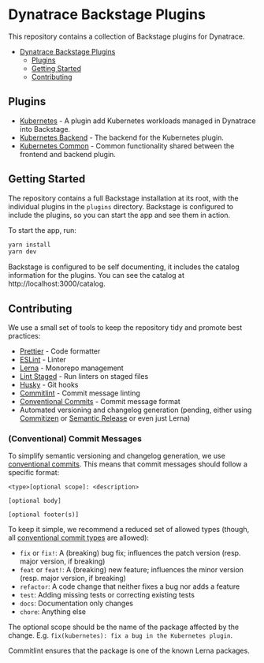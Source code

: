 # Dynatrace Backstage Plugins

This repository contains a collection of Backstage plugins for Dynatrace.

- [Dynatrace Backstage Plugins](#dynatrace-backstage-plugins)
  - [Plugins](#plugins)
  - [Getting Started](#getting-started)
  - [Contributing](#contributing)

## Plugins

- [Kubernetes](./plugins/kubernetes/README.md) - A plugin add Kubernetes
  workloads managed in Dynatrace into Backstage.
- [Kubernetes Backend](./plugins/kubernetes-backend/README.md) - The backend for
  the Kubernetes plugin.
- [Kubernetes Common](./plugins/kubernetes-common/README.md) - Common
  functionality shared between the frontend and backend plugin.

## Getting Started

The repository contains a full Backstage installation at its root, with the
individual plugins in the `plugins` directory. Backstage is configured to
include the plugins, so you can start the app and see them in action.

To start the app, run:

```sh
yarn install
yarn dev
```

Backstage is configured to be self documenting, it includes the catalog
information for the plugins. You can see the catalog at
http://localhost:3000/catalog.

## Contributing

We use a small set of tools to keep the repository tidy and promote best
practices:

- [Prettier](https://prettier.io/) - Code formatter
- [ESLint](https://eslint.org/) - Linter
- [Lerna](https://lerna.js.org/) - Monorepo management
- [Lint Staged](https://github.com/lint-staged/lint-staged#readme) - Run linters
  on staged files
- [Husky](https://typicode.github.io/husky/#/) - Git hooks
- [Commitlint](https://commitlint.js.org/#/) - Commit message linting
- [Conventional Commits](https://www.conventionalcommits.org/en/v1.0.0/) -
  Commit message format
- Automated versioning and changelog generation (pending, either using
  [Commitizen](https://github.com/commitizen/cz-cli) or
  [Semantic Release](https://github.com/semantic-release/semantic-release) or
  even just Lerna)

### (Conventional) Commit Messages

To simplify semantic versioning and changelog generation, we use
[conventional commits](https://www.conventionalcommits.org/en/v1.0.0/). This
means that commit messages should follow a specific format:

```
<type>[optional scope]: <description>

[optional body]

[optional footer(s)]
```

To keep it simple, we recommend a reduced set of allowed types (though, all
[conventional commit types](https://www.conventionalcommits.org/en/v1.0.0/#summary)
are allowed):

- `fix` or `fix!`: A (breaking) bug fix; influences the patch version (resp.
  major version, if breaking)
- `feat` or `feat!`: A (breaking) new feature; influences the minor version
  (resp. major version, if breaking)
- `refactor`: A code change that neither fixes a bug nor adds a feature
- `test`: Adding missing tests or correcting existing tests
- `docs`: Documentation only changes
- `chore`: Anything else

The optional scope should be the name of the package affected by the change.
E.g. `fix(kubernetes): fix a bug in the Kubernetes plugin`.

Commitlint ensures that the package is one of the known Lerna packages.
